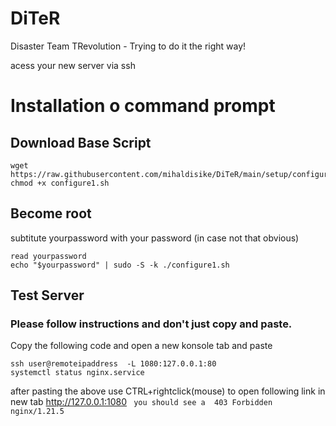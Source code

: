 # DiTeR
Disaster Team TRevolution - Trying to do it the right way!

acess your new server via ssh

# Installation o command prompt
## Download Base Script
```
wget https://raw.githubusercontent.com/mihaldisike/DiTeR/main/setup/configure1.sh
chmod +x configure1.sh
```
## Become root
subtitute yourpassword with your password (in case not that obvious)
```
read yourpassword
echo "$yourpassword" | sudo -S -k ./configure1.sh
```
## Test Server
### Please follow instructions and don't just copy and paste. 
Copy the following code and open a new konsole tab and paste

```
ssh user@remoteipaddress  -L 1080:127.0.0.1:80
systemctl status nginx.service 
```
after pasting the above use CTRL+rightclick(mouse) to open following link in new tab
http://127.0.0.1:1080
` 
you should see a 
403 Forbidden
nginx/1.21.5
`

